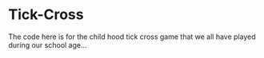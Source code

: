 # Tick-Cross
The code here is for the child hood tick cross game that we all have played during our school age...
